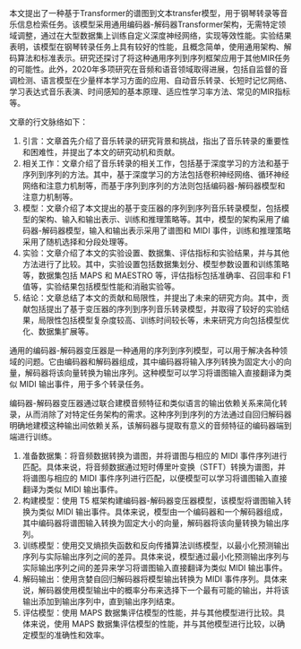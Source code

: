 本文提出了一种基于Transformer的谱图到文本transfer模型，用于钢琴转录等音乐信息检索任务。该模型采用通用编码器-解码器Transformer架构，无需特定领域调整，通过在大型数据集上训练自定义深度神经网络，实现等效性能。实验结果表明，该模型在钢琴转录任务上具有较好的性能，且概念简单，使用通用架构、解码算法和标准表示。研究还探讨了将这种通用序列到序列框架应用于其他MIR任务的可能性。此外，2020年多项研究在音频和语音领域取得进展，包括自监督的音调检测、语言模型在少量样本学习方面的应用、自动音乐转录、长短时记忆网络、学习表达式音乐表演、时间感知的基本原理、适应性学习率方法、常见的MIR指标等。



文章的行文脉络如下：
1. 引言：文章首先介绍了音乐转录的研究背景和挑战，指出了音乐转录的重要性和困难性，并提出了本文的研究动机和贡献。
2. 相关工作：文章介绍了音乐转录的相关工作，包括基于深度学习的方法和基于序列到序列的方法。其中，基于深度学习的方法包括卷积神经网络、循环神经网络和注意力机制等，而基于序列到序列的方法则包括编码器-解码器模型和注意力机制等。
3. 模型：文章介绍了本文提出的基于变压器的序列到序列音乐转录模型，包括模型的架构、输入和输出表示、训练和推理策略等。其中，模型的架构采用了编码器-解码器模型，输入和输出表示采用了谱图和 MIDI 事件，训练和推理策略采用了随机选择和分段处理等。
4. 实验：文章介绍了本文的实验设置、数据集、评估指标和实验结果，并与其他方法进行了比较。其中，实验设置包括数据集划分、模型参数设置和训练策略等，数据集包括 MAPS 和 MAESTRO 等，评估指标包括准确率、召回率和 F1 值等，实验结果包括模型性能和消融实验等。
5. 结论：文章总结了本文的贡献和局限性，并提出了未来的研究方向。其中，贡献包括提出了基于变压器的序列到序列音乐转录模型，并取得了较好的实验结果，局限性包括模型复杂度较高、训练时间较长等，未来研究方向包括模型优化、数据集扩展等。																																																																																																																																																																																																			



通用的编码器-解码器变压器是一种通用的序列到序列模型，可以用于解决各种领域的问题。它由编码器和解码器组成，其中编码器将输入序列转换为固定大小的向量，解码器将该向量转换为输出序列。这种模型可以学习将谱图输入直接翻译为类似 MIDI 输出事件，用于多个转录任务。						



编码器-解码器变压器通过联合建模音频特征和类似语言的输出依赖关系来简化转录，从而消除了对特定任务架构的需求。这种序列到序列的方法通过自回归解码器明确地建模这种输出间依赖关系，该解码器与提取有意义的音频特征的编码器端到端进行训练。

1. 准备数据集：将音频数据转换为谱图，并将谱图与相应的 MIDI 事件序列进行匹配。具体来说，将音频数据通过短时傅里叶变换（STFT）转换为谱图，并将谱图与相应的 MIDI 事件序列进行匹配，以便模型可以学习将谱图输入直接翻译为类似 MIDI 输出事件。
2. 构建模型：使用 T5 框架构建编码器-解码器变压器模型，该模型将谱图输入转换为类似 MIDI 输出事件。具体来说，模型由一个编码器和一个解码器组成，其中编码器将谱图输入转换为固定大小的向量，解码器将该向量转换为输出序列。
3. 训练模型：使用交叉熵损失函数和反向传播算法训练模型，以最小化预测输出序列与实际输出序列之间的差异。具体来说，模型通过最小化预测输出序列与实际输出序列之间的差异来学习将谱图输入直接翻译为类似 MIDI 输出事件。
4. 解码输出：使用贪婪自回归解码器将模型输出转换为 MIDI 事件序列。具体来说，解码器使用模型输出中的概率分布来选择下一个最有可能的输出，并将该输出添加到输出序列中，直到输出序列结束。
5. 评估模型：使用 MAPS 数据集评估模型的性能，并与其他模型进行比较。具体来说，使用 MAPS 数据集评估模型的性能，并与其他模型进行比较，以确定模型的准确性和效率。										
